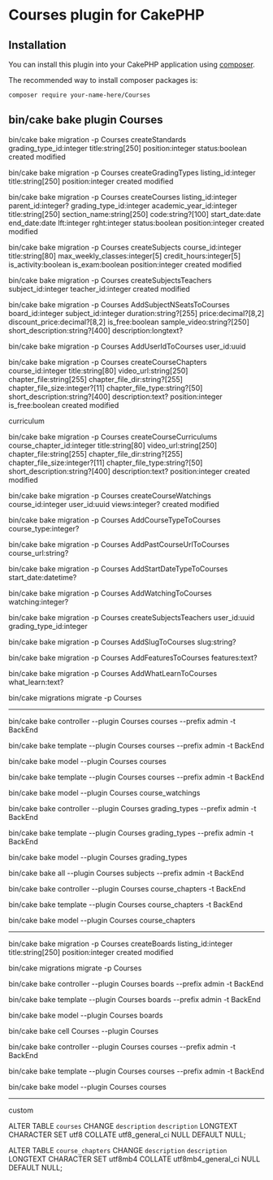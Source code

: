 # Courses plugin for CakePHP

## Installation

You can install this plugin into your CakePHP application using [composer](https://getcomposer.org).

The recommended way to install composer packages is:

```
composer require your-name-here/Courses
```

bin/cake bake plugin Courses
-----------------------------------------


bin/cake bake migration -p Courses createStandards grading_type_id:integer title:string[250] position:integer status:boolean created modified



bin/cake bake migration -p Courses createGradingTypes listing_id:integer title:string[250] position:integer created modified

bin/cake bake migration -p Courses createCourses listing_id:integer parent_id:integer? grading_type_id:integer academic_year_id:integer title:string[250] section_name:string[250] code:string?[100] start_date:date end_date:date lft:integer rght:integer status:boolean position:integer created modified

bin/cake bake migration -p Courses createSubjects course_id:integer title:string[80] max_weekly_classes:integer[5] credit_hours:integer[5] is_activity:boolean is_exam:boolean position:integer created modified

bin/cake bake migration -p Courses createSubjectsTeachers subject_id:integer teacher_id:integer created modified

bin/cake bake migration -p Courses AddSubjectNSeatsToCourses board_id:integer subject_id:integer duration:string?[255] price:decimal?[8,2] discount_price:decimal?[8,2] is_free:boolean sample_video:string?[250] short_description:string?[400] description:longtext?

bin/cake bake migration -p Courses AddUserIdToCourses user_id:uuid

bin/cake bake migration -p Courses createCourseChapters course_id:integer title:string[80] video_url:string[250] chapter_file:string[255] chapter_file_dir:string?[255] chapter_file_size:integer?[11] chapter_file_type:string?[50] short_description:string?[400] description:text? position:integer is_free:boolean created modified

curriculum

bin/cake bake migration -p Courses createCourseCurriculums course_chapter_id:integer title:string[80] video_url:string[250] chapter_file:string[255] chapter_file_dir:string?[255] chapter_file_size:integer?[11] chapter_file_type:string?[50] short_description:string?[400] description:text? position:integer created modified

bin/cake bake migration -p Courses createCourseWatchings course_id:integer user_id:uuid views:integer? created modified


bin/cake bake migration -p Courses AddCourseTypeToCourses course_type:integer?

bin/cake bake migration -p Courses AddPastCourseUrlToCourses course_url:string?

bin/cake bake migration -p Courses AddStartDateTypeToCourses start_date:datetime?

bin/cake bake migration -p Courses AddWatchingToCourses watching:integer?


bin/cake bake migration -p Courses createSubjectsTeachers user_id:uuid grading_type_id:integer

bin/cake bake migration -p Courses AddSlugToCourses slug:string?

bin/cake bake migration -p Courses AddFeaturesToCourses features:text?

bin/cake bake migration -p Courses AddWhatLearnToCourses what_learn:text?


bin/cake migrations migrate -p Courses 

----------------------------------------------------

bin/cake bake controller --plugin Courses courses --prefix admin -t BackEnd

bin/cake bake template --plugin Courses courses --prefix admin -t BackEnd

bin/cake bake model --plugin Courses courses

bin/cake bake template --plugin Courses courses --prefix admin -t BackEnd

bin/cake bake model --plugin Courses course_watchings


bin/cake bake controller --plugin Courses grading_types --prefix admin -t BackEnd

bin/cake bake template --plugin Courses grading_types --prefix admin -t BackEnd

bin/cake bake model --plugin Courses grading_types

bin/cake bake all --plugin Courses subjects --prefix admin -t BackEnd


bin/cake bake controller --plugin Courses course_chapters -t BackEnd

bin/cake bake template --plugin Courses course_chapters -t BackEnd


bin/cake bake model --plugin Courses course_chapters

-----------------------------------------------------------------------

bin/cake bake migration -p Courses createBoards listing_id:integer title:string[250] position:integer created modified

bin/cake migrations migrate -p Courses

bin/cake bake controller --plugin Courses boards --prefix admin -t BackEnd

bin/cake bake template --plugin Courses boards --prefix admin -t BackEnd

bin/cake bake model --plugin Courses boards





bin/cake bake cell Courses --plugin Courses


bin/cake bake controller --plugin Courses courses --prefix admin -t BackEnd

bin/cake bake template --plugin Courses courses --prefix admin -t BackEnd

bin/cake bake model --plugin Courses courses

--------------------------

custom 

ALTER TABLE `courses` CHANGE `description` `description` LONGTEXT CHARACTER SET utf8 COLLATE utf8_general_ci NULL DEFAULT NULL; 

ALTER TABLE `course_chapters` CHANGE `description` `description` LONGTEXT CHARACTER SET utf8mb4 COLLATE utf8mb4_general_ci NULL DEFAULT NULL; 